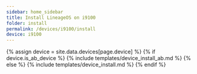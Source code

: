 ```yaml
---
sidebar: home_sidebar
title: Install LineageOS on i9100
folder: install
permalink: /devices/i9100/install
device: i9100
---
```

{% assign device = site.data.devices[page.device] %}
{% if device.is_ab_device %}
{% include templates/device_install_ab.md %}
{% else %}
{% include templates/device_install.md %}
{% endif %}
